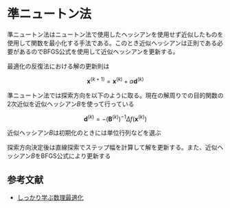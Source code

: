 # 準ニュートン法

準ニュートン法はニュートン法で使用したヘッシアンを使用せず近似したものを使用して関数を最小化する手法である。このとき近似ヘッシアンは正則である必要があるのでBFGS公式を使用して近似ヘッシアンを更新する。

最適化の反復法における解の更新則は
```math
\bm{x}^{(k+1)} = \bm{x}^{(k)} + \alpha \bm{d}^{(k)}
```

準ニュートン法では探索方向を以下のように取る。現在の解周りでの目的関数の2次近似を近似ヘッシアン$`B`$を使って行っている
```math
\bm{d}^{(k)} = - (\bm{B}^{(k)})^{-1} \Delta f(\bm{x}^{(k)})
```
近似ヘッシアン$`B`$は初期化のときには単位行列などを選ぶ


探索方向決定後は直線探索でステップ幅を計算して解を更新する。また、近似ヘッシアン$`B`$をBFGS公式により更新する

## 参考文献
- [しっかり学ぶ数理最適化](https://sites.google.com/view/introduction-to-optimization/main)